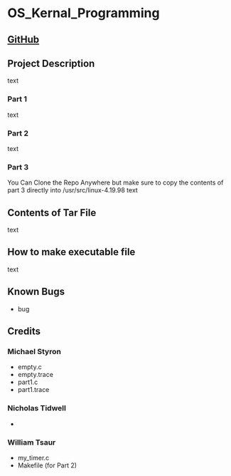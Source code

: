 # OS_Kernal_Programming

## [GitHub](https://github.com/NickTidwell/OS_Kernal_Programming.git)

## Project Description

text

### Part 1

text

### Part 2

text

### Part 3
You Can Clone the Repo Anywhere but make sure to copy the contents of part 3 directly into /usr/src/linux-4.19.98
text

## Contents of Tar File

text

## How to make executable file

text

## Known Bugs

* bug

## Credits

### Michael Styron

* empty.c
* empty.trace
* part1.c
* part1.trace

### Nicholas Tidwell

* 

### William Tsaur

* my_timer.c
* Makefile (for Part 2)
